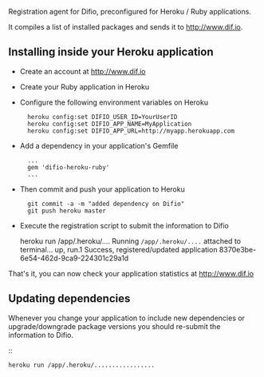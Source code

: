 Registration agent for Difio, preconfigured for Heroku / Ruby
applications.

It compiles a list of installed packages and sends it to http://www.dif.io.

Installing inside your Heroku application
-----------------------------------------

- Create an account at http://www.dif.io

- Create your Ruby application in Heroku

- Configure the following environment variables on Heroku

        heroku config:set DIFIO_USER_ID=YourUserID
        heroku config:set DIFIO_APP_NAME=MyApplication
        heroku config:set DIFIO_APP_URL=http://myapp.herokuapp.com

- Add a dependency in your application's Gemfile

        ...
        gem 'difio-heroku-ruby'
        ...

- Then commit and push your application to Heroku

        git commit -a -m "added dependency on Difio"
        git push heroku master


- Execute the registration script to submit the information to Difio

    heroku run /app/.heroku/....
    Running `/app/.heroku/....` attached to terminal... up, run.1
    Success, registered/updated application 8370e3be-6e54-462d-9ca9-224301c29a1d


That's it, you can now check your application statistics at http://www.dif.io



Updating dependencies
----------------------

Whenever you change your application to include new dependencies or
upgrade/downgrade package versions you should re-submit the information to Difio.

::

    heroku run /app/.heroku/.................

